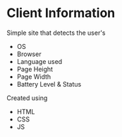 # Client Information

Simple site that detects the user's
- OS
- Browser
- Language used
- Page Height
- Page Width
- Battery Level & Status

Created using
- HTML
- CSS
- JS

